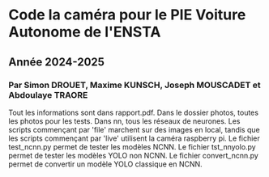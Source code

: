 # Code la caméra pour le PIE Voiture Autonome de l'ENSTA
## Année 2024-2025

### Par Simon DROUET, Maxime KUNSCH, Joseph MOUSCADET et Abdoulaye TRAORE

Tout les informations sont dans rapport.pdf.
Dans le dossier photos, toutes les photos pour les tests.
Dans nn, tous les réseaux de neurones.
Les scripts commençant par 'file' marchent sur des images en local, tandis que
les scripts commençant par 'live' utilisent la caméra raspberry pi.
Le fichier test_ncnn.py permet de tester les modèles NCNN.
Le fichier tst_nnyolo.py permet de tester les modèles YOLO non NCNN.
Le fichier convert_ncnn.py permet de convertir un modèle YOLO classique en NCNN.